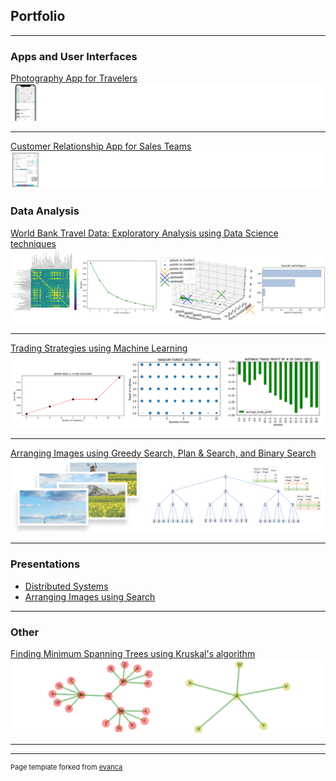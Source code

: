 ## Portfolio

---

### Apps and User Interfaces

[Photography App for Travelers](/sample_page)
<img src="images/travel_app_thumbnail.png?raw=true"/>

---

[Customer Relationship App for Sales Teams](/pdf/sample_presentation.pdf)
<img src="images/sales_app_thumbnail.png?raw=true"/>
### Data Analysis

[World Bank Travel Data: Exploratory Analysis using Data Science techniques](/sample_page)
<img src="images/combined_WDI_plots.png?raw=true"/>

---
[Trading Strategies using Machine Learning](/pdf/sample_presentation.pdf)
<img src="images/trading_strategies.png?raw=true"/>

---
[Arranging Images using Greedy Search, Plan & Search, and Binary Search](http://example.com/)
<img src="images/arrange_images_search.png?raw=true"/>

---

### Presentations

- [Distributed Systems](http://example.com/)
- [Arranging Images using Search](http://example.com/)

---

### Other

[Finding Minimum Spanning Trees using Kruskal's algorithm](http://example.com/)
<img src="images/minimum_spanning_trees.png?raw=true"/>

---




---
<p style="font-size:11px">Page template forked from <a href="https://github.com/evanca/quick-portfolio">evanca</a></p>
<!-- Remove above link if you don't want to attibute -->
